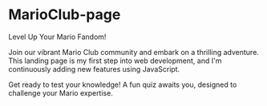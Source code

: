 # MarioClub-page

Level Up Your Mario Fandom!

Join our vibrant Mario Club community and embark on a thrilling adventure. This landing page is my first step into web development, and I'm continuously adding new features using JavaScript.

Get ready to test your knowledge! A fun quiz awaits you, designed to challenge your Mario expertise.
